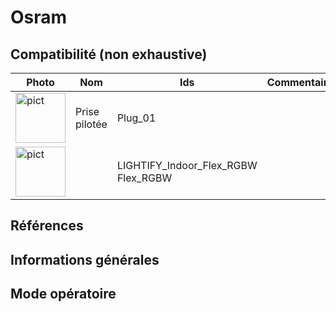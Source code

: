 # Osram

## Compatibilité (non exhaustive)

|Photo | Nom | Ids | Commentaire |
| ------ | ----------- |------ | ----------- |
|<img src="https://raw.githubusercontent.com/Jeedom-Zigate/jeedom-plugin-zigate/master/images/Plug_01.jpg" alt="pict" width="80"/>|Prise pilotée|Plug_01||
|<img src="https://raw.githubusercontent.com/Jeedom-Zigate/jeedom-plugin-zigate/master/images/LIGHTIFY_Indoor_Flex_RGBW.jpg" alt="pict" width="80"/>||LIGHTIFY_Indoor_Flex_RGBW<br>Flex_RGBW||

## Références

## Informations générales

## Mode opératoire
